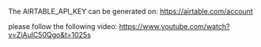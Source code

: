 The AIRTABLE_API_KEY can be generated on: https://airtable.com/account

please follow the following video:
https://www.youtube.com/watch?v=ZiAulC50Qgo&t=1025s